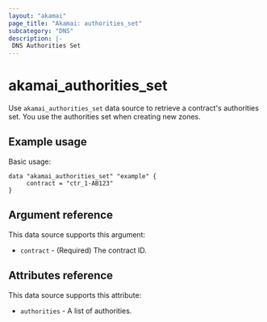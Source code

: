 ```yaml
---
layout: "akamai"
page_title: "Akamai: authorities_set"
subcategory: "DNS"
description: |-
 DNS Authorities Set
---
```


# akamai_authorities_set

Use `akamai_authorities_set` data source to retrieve a contract's authorities set. You use the authorities set when creating new zones.

## Example usage

Basic usage:

```hcl
data "akamai_authorities_set" "example" {
     contract = "ctr_1-AB123"
}
```

## Argument reference

This data source supports this argument:

* `contract` - (Required) The contract ID.

## Attributes reference

This data source supports this attribute:

* `authorities` - A list of authorities.
